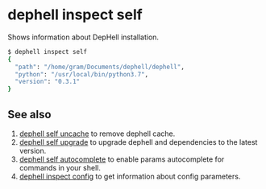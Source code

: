 # dephell inspect self

Shows information about DepHell installation.

```bash
$ dephell inspect self
{
  "path": "/home/gram/Documents/dephell/dephell",
  "python": "/usr/local/bin/python3.7",
  "version": "0.3.1"
}
```

## See also

1. [dephell self uncache](cmd-self-uncache) to remove dephell cache.
1. [dephell self upgrade](cmd-self-upgrade) to upgrade dephell and dependencies to the latest version.
1. [dephell self autocomplete](cmd-venv-create) to enable params autocomplete for commands in your shell.
1. [dephell inspect config](cmd-inspect-config) to get information about config parameters.
